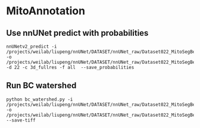 # MitoAnnotation
## Use nnUNet predict with probabilities
```
nnUNetv2_predict -i /projects/weilab/liupeng/nnUNet/DATASET/nnUNet_raw/Dataset022_MitoSegBetaSeg/imagesTs -o /projects/weilab/liupeng/nnUNet/DATASET/nnUNet_raw/Dataset022_MitoSegBetaSeg/imagesTs_pred -d 22 -c 3d_fullres -f all  --save_probabilities
```
## Run BC watershed
```
python bc_watershed.py -i /projects/weilab/liupeng/nnUNet/DATASET/nnUNet_raw/Dataset022_MitoSegBetaSeg/imagesTs_pred -o /projects/weilab/liupeng/nnUNet/DATASET/nnUNet_raw/Dataset022_MitoSegBetaSeg/imagesTs_pred_waterz --save-tiff
```